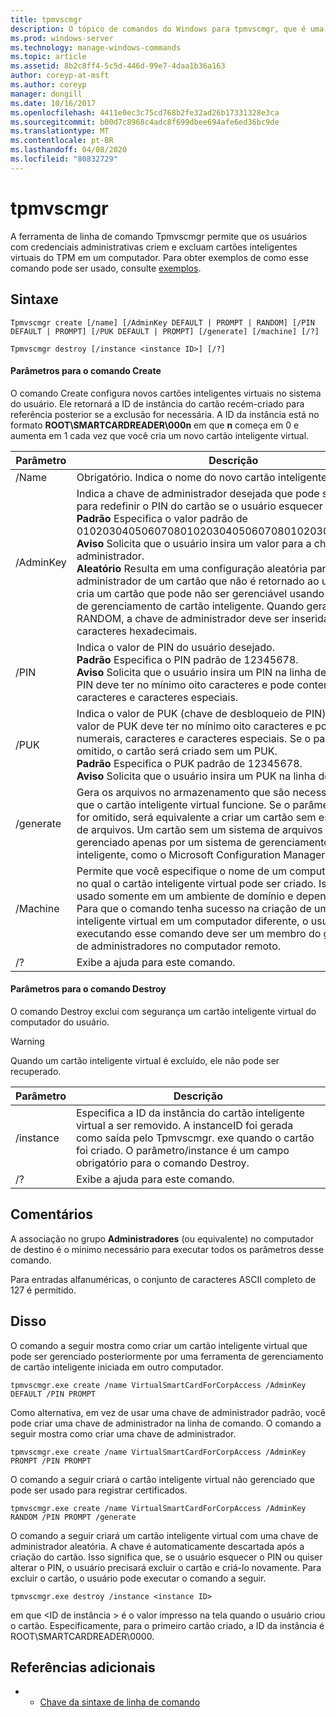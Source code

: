 ```yaml
---
title: tpmvscmgr
description: O tópico de comandos do Windows para tpmvscmgr, que é uma ferramenta de linha de comando que permite aos usuários com credenciais administrativas criar e excluir cartões inteligentes virtuais do TPM em um computador.
ms.prod: windows-server
ms.technology: manage-windows-commands
ms.topic: article
ms.assetid: 8b2c8ff4-5c5d-446d-99e7-4daa1b36a163
author: coreyp-at-msft
ms.author: coreyp
manager: dongill
ms.date: 10/16/2017
ms.openlocfilehash: 4411e0ec3c75cd768b2fe32ad26b17331328e3ca
ms.sourcegitcommit: b00d7c8968c4adc8f699dbee694afe6ed36bc9de
ms.translationtype: MT
ms.contentlocale: pt-BR
ms.lasthandoff: 04/08/2020
ms.locfileid: "80832729"
---
```

# <a name="tpmvscmgr"></a>tpmvscmgr

A ferramenta de linha de comando Tpmvscmgr permite que os usuários com credenciais administrativas criem e excluam cartões inteligentes virtuais do TPM em um computador. Para obter exemplos de como esse comando pode ser usado, consulte [exemplos](#BKMK_Examples).

## <a name="syntax"></a>Sintaxe

```
Tpmvscmgr create [/name] [/AdminKey DEFAULT | PROMPT | RANDOM] [/PIN DEFAULT | PROMPT] [/PUK DEFAULT | PROMPT] [/generate] [/machine] [/?]
```
```
Tpmvscmgr destroy [/instance <instance ID>] [/?]
```

#### <a name="parameters-for-create-command"></a>Parâmetros para o comando Create

O comando Create configura novos cartões inteligentes virtuais no sistema do usuário. Ele retornará a ID de instância do cartão recém-criado para referência posterior se a exclusão for necessária. A ID da instância está no formato **ROOT\SMARTCARDREADER\000n** em que **n** começa em 0 e aumenta em 1 cada vez que você cria um novo cartão inteligente virtual.

|Parâmetro|Descrição|
|---------|-----------|
|/Name|Obrigatório. Indica o nome do novo cartão inteligente virtual.|
|/AdminKey|Indica a chave de administrador desejada que pode ser usada para redefinir o PIN do cartão se o usuário esquecer o PIN.</br>**Padrão** Especifica o valor padrão de 010203040506070801020304050607080102030405060708.</br>**Aviso** Solicita que o usuário insira um valor para a chave de administrador.</br>**Aleatório** Resulta em uma configuração aleatória para a chave de administrador de um cartão que não é retornado ao usuário. Isso cria um cartão que pode não ser gerenciável usando ferramentas de gerenciamento de cartão inteligente. Quando gerado com RANDOM, a chave de administrador deve ser inserida como 48 caracteres hexadecimais.|
|/PIN|Indica o valor de PIN do usuário desejado.</br>**Padrão** Especifica o PIN padrão de 12345678.</br>**Aviso** Solicita que o usuário insira um PIN na linha de comando. O PIN deve ter no mínimo oito caracteres e pode conter numerais, caracteres e caracteres especiais.|
|/PUK|Indica o valor de PUK (chave de desbloqueio de PIN) desejado. O valor de PUK deve ter no mínimo oito caracteres e pode conter numerais, caracteres e caracteres especiais. Se o parâmetro for omitido, o cartão será criado sem um PUK.</br>**Padrão** Especifica o PUK padrão de 12345678.</br>**Aviso** Solicita que o usuário insira um PUK na linha de comando.|
|/generate|Gera os arquivos no armazenamento que são necessários para que o cartão inteligente virtual funcione. Se o parâmetro/Generate for omitido, será equivalente a criar um cartão sem esse sistema de arquivos. Um cartão sem um sistema de arquivos pode ser gerenciado apenas por um sistema de gerenciamento de cartão inteligente, como o Microsoft Configuration Manager.|
|/Machine|Permite que você especifique o nome de um computador remoto no qual o cartão inteligente virtual pode ser criado. Isso pode ser usado somente em um ambiente de domínio e depende do DCOM. Para que o comando tenha sucesso na criação de um cartão inteligente virtual em um computador diferente, o usuário que está executando esse comando deve ser um membro do grupo local de administradores no computador remoto.|
|/?|Exibe a ajuda para este comando.|

#### <a name="parameters-for-destroy-command"></a>Parâmetros para o comando Destroy

O comando Destroy exclui com segurança um cartão inteligente virtual do computador do usuário.

> [!WARNING]
> Quando um cartão inteligente virtual é excluído, ele não pode ser recuperado.

|Parâmetro|Descrição|
|---------|-----------|
|/instance|Especifica a ID da instância do cartão inteligente virtual a ser removido. A instanceID foi gerada como saída pelo Tpmvscmgr. exe quando o cartão foi criado. O parâmetro/instance é um campo obrigatório para o comando Destroy.|
|/?|Exibe a ajuda para este comando.|

## <a name="remarks"></a>Comentários

A associação no grupo **Administradores** (ou equivalente) no computador de destino é o mínimo necessário para executar todos os parâmetros desse comando.

Para entradas alfanuméricas, o conjunto de caracteres ASCII completo de 127 é permitido.

## <a name="examples"></a><a name=BKMK_Examples></a>Disso

O comando a seguir mostra como criar um cartão inteligente virtual que pode ser gerenciado posteriormente por uma ferramenta de gerenciamento de cartão inteligente iniciada em outro computador.
```
tpmvscmgr.exe create /name VirtualSmartCardForCorpAccess /AdminKey DEFAULT /PIN PROMPT
```
Como alternativa, em vez de usar uma chave de administrador padrão, você pode criar uma chave de administrador na linha de comando. O comando a seguir mostra como criar uma chave de administrador.
```
tpmvscmgr.exe create /name VirtualSmartCardForCorpAccess /AdminKey PROMPT /PIN PROMPT
```
O comando a seguir criará o cartão inteligente virtual não gerenciado que pode ser usado para registrar certificados.
```
tpmvscmgr.exe create /name VirtualSmartCardForCorpAccess /AdminKey RANDOM /PIN PROMPT /generate
```
O comando a seguir criará um cartão inteligente virtual com uma chave de administrador aleatória. A chave é automaticamente descartada após a criação do cartão. Isso significa que, se o usuário esquecer o PIN ou quiser alterar o PIN, o usuário precisará excluir o cartão e criá-lo novamente. Para excluir o cartão, o usuário pode executar o comando a seguir.
```
tpmvscmgr.exe destroy /instance <instance ID> 
```
em que \<ID de instância > é o valor impresso na tela quando o usuário criou o cartão. Especificamente, para o primeiro cartão criado, a ID da instância é ROOT\SMARTCARDREADER\0000.

## <a name="additional-references"></a>Referências adicionais

-   - [Chave da sintaxe de linha de comando](command-line-syntax-key.md)